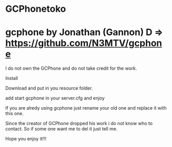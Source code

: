 # GCPhonetoko   

# gcphone by Jonathan (Gannon) D => https://github.com/N3MTV/gcphone



I do not own the GCPhone and do not take credit for the work.

Install

Download and put in you resource folder.

add      start gcphone     in your server.cfg and enjoy


If you are alredy using gcphone just rename your old one and replace it with this one.



Since the creator of GCPhone dropped his work i do not know who to contact. So if some one 
want me to del it just tell me.




Hope you enjoy it!!!
